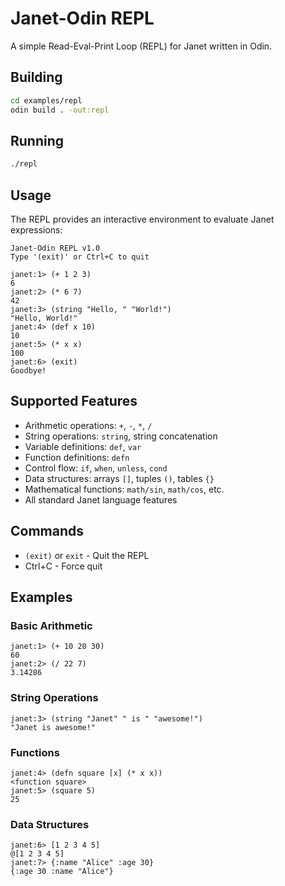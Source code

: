 # Janet-Odin REPL

A simple Read-Eval-Print Loop (REPL) for Janet written in Odin.

## Building

```bash
cd examples/repl
odin build . -out:repl
```

## Running

```bash
./repl
```

## Usage

The REPL provides an interactive environment to evaluate Janet expressions:

```
Janet-Odin REPL v1.0
Type '(exit)' or Ctrl+C to quit

janet:1> (+ 1 2 3)
6
janet:2> (* 6 7)
42
janet:3> (string "Hello, " "World!")
"Hello, World!"
janet:4> (def x 10)
10
janet:5> (* x x)
100
janet:6> (exit)
Goodbye!
```

## Supported Features

- Arithmetic operations: `+`, `-`, `*`, `/`
- String operations: `string`, string concatenation
- Variable definitions: `def`, `var`
- Function definitions: `defn`
- Control flow: `if`, `when`, `unless`, `cond`
- Data structures: arrays `[]`, tuples `()`, tables `{}`
- Mathematical functions: `math/sin`, `math/cos`, etc.
- All standard Janet language features

## Commands

- `(exit)` or `exit` - Quit the REPL
- Ctrl+C - Force quit

## Examples

### Basic Arithmetic
```janet
janet:1> (+ 10 20 30)
60
janet:2> (/ 22 7)
3.14286
```

### String Operations
```janet
janet:3> (string "Janet" " is " "awesome!")
"Janet is awesome!"
```

### Functions
```janet
janet:4> (defn square [x] (* x x))
<function square>
janet:5> (square 5)
25
```

### Data Structures
```janet
janet:6> [1 2 3 4 5]
@[1 2 3 4 5]
janet:7> {:name "Alice" :age 30}
{:age 30 :name "Alice"}
```